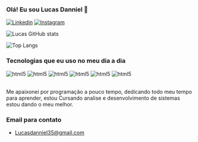 ### Olá! Eu sou Lucas Danniel 🤙

[![Linkedin](https://img.shields.io/badge/LinkedIn-0077B5?style=for-the-badge&logo=linkedin&logoColor=white)](https://www.linkedin.com/in/lucas-danniel-bb57671a5)
[![Instagram](https://img.shields.io/badge/Instagram-E4405F?style=for-the-badge&logo=instagram&logoColor=white)](https://instagram.com/ooh_lusca?igshid=OGQ5ZDc2ODk2ZA==)

![Lucas GitHub stats](https://github-readme-stats.vercel.app/api?username=LucasDanniel&show_icons=true&theme=dracula)

![Top Langs](https://github-readme-stats.vercel.app/api/top-langs/?username=anuraghazra&hide_progress=true)



### Tecnologias que eu uso no meu dia a dia

<div style="display: inline_block">
<img aling="center" alt="html5" src="https://img.shields.io/badge/HTML5-E34F26?style=for-the-badge&logo=html5&logoColor=white" />
<img aling="center" alt="html5" src="https://img.shields.io/badge/CSS3-1572B6?style=for-the-badge&logo=css3&logoColor=white&logoColor=whitelogoColor=white" />
<img aling="center" alt="html5" src="https://img.shields.io/badge/JavaScript-F7DF1E?style=for-the-badge&logo=javascript&logoColor=black" />
<img aling="center" alt="html5" src="https://img.shields.io/badge/React_Native-20232A?style=for-the-badge&logo=react&logoColor=61DAFB" />
<img aling="center" alt="html5" src="https://img.shields.io/badge/Bootstrap-563D7C?style=for-the-badge&logo=bootstrap&logoColor=white" />
<img aling="center" alt="html5" src="https://img.shields.io/badge/SQLite-07405E?style=for-the-badge&logo=sqlite&logoColor=white" />
</div><br>

Me apaixonei por programação a pouco tempo, dedicando todo meu tempo para aprender, estou Cursando analise e desenvolvimento de sistemas estou dando o meu melhor.

### Email para contato
* Lucasdanniel35@gmail.com
